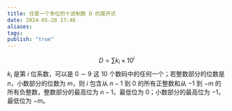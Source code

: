 ```yaml
---
title: 任意一个多位的十进制数 D 的展开式
date: 2024-05-28 17:46
aliases: 
tags: 
publish: "true"
---
```

$$
D = \sum k_{i} \times 10^{i}
$$
$k_{i}$ 是第 $i$ 位系数，可以是 $0\sim 9$ 这 10 个数码中的任何一个；若整数部分的位数是 $n$，小数部分的位数为 $m$，则 $i$ 包含从 $n-1$ 到 $0$ 的所有正整数和从 $-1$ 到 $-m$ 的所有负整数，整数部分的最高位为 $n-1$，最低位为 $0$；小数部分的最高位为 $-1$，最低位为 $-m$。
